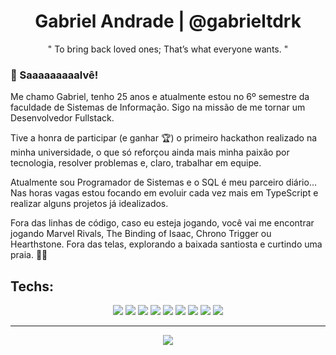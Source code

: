 <h1 align="center">Gabriel Andrade | @gabrieltdrk </h1>
<p align="center">" To bring back loved ones; That’s what everyone wants. "</p>

### 👋 Saaaaaaaaalvê!

Me chamo Gabriel, tenho 25 anos e atualmente estou no 6º semestre da faculdade de Sistemas de Informação. Sigo na missão de me tornar um Desenvolvedor Fullstack.

Tive a honra de participar (e ganhar 🏆) o primeiro hackathon realizado na minha universidade, o que só reforçou ainda mais minha paixão por tecnologia, resolver problemas e, claro, trabalhar em equipe.

Atualmente sou Programador de Sistemas e o SQL é meu parceiro diário... Nas horas vagas estou focando em evoluir cada vez mais em TypeScript e realizar alguns projetos já idealizados.

Fora das linhas de código, caso eu esteja jogando, você vai me encontrar jogando Marvel Rivals, The Binding of Isaac, Chrono Trigger ou Hearthstone. Fora das telas, explorando a baixada santiosta e curtindo uma praia. 🌊👾

## **Techs:**

 <p align="center">
<img src="https://img.shields.io/badge/html5-F2F2F2?logo=html5&style=for-the-badge&logoColor=121111"/>
<img src="https://img.shields.io/badge/css3-121111?logo=css3&style=for-the-badge&logoColor=F2F2F2"/>
<img src="https://img.shields.io/badge/javascript-F2F2F2?logo=javascript&style=for-the-badge&logoColor=121111"/>
<img src="https://img.shields.io/badge/typescript-121111?logo=typescript&style=for-the-badge&logoColor=F2F2F2"/>
<img src="https://img.shields.io/badge/node.js-F2F2F2?logo=node.js&style=for-the-badge&logoColor=121111"/>
<img src="https://img.shields.io/badge/fastity.js-121111?logo=fastity&style=for-the-badge&logoColor=F2F2F2"/>
<img src="https://img.shields.io/badge/sql-F2F2F2?logo=sql&style=for-the-badge&logoColor=121111"/>
<img src="https://img.shields.io/badge/git-121111?logo=git&style=for-the-badge&logoColor=F2F2F2"/>
<img src="https://img.shields.io/badge/jira-F2F2F2?logo=jira&style=for-the-badge&logoColor=121111"/>
 </p>

<hr>

<p align="center"><img src="https://github-readme-stats.vercel.app/api/?username=gabrieltdrk&style=for-the-badge&title_color=000000&text_color=000000&bg_color=FFFFFF&border_color=000000&show_icons=true&icon_color=d1b200&rank_icon=github"/></p>
